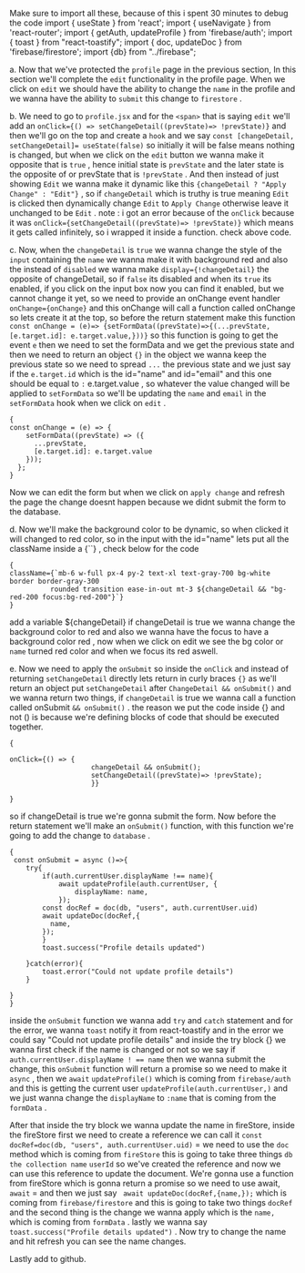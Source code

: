 Make sure to import all these, because of this i spent 30 minutes to debug the code
import { useState } from 'react';
import { useNavigate } from 'react-router';
import { getAuth, updateProfile  } from 'firebase/auth';
import { toast } from "react-toastify";
import { doc, updateDoc } from 'firebase/firestore';
import {db} from "../firebase";

a. Now that we've protected the `profile` page in the previous section, In this section we'll complete the `edit` functionality in the profile page. When we click on `edit` we should have the ability to change the `name` in the profile and we wanna have the ability to `submit` this change to `firestore` . 

b. We need to go to `profile.jsx` and for the `<span>` that is saying `edit` we'll add an `onClick={() => setChangeDetail((prevState)=> !prevState)}` and then we'll go on the top and create a `hook` and we say `const [changeDetail, setChangeDetail]= useState(false)` so initially it will be false means nothing is changed, but when we click on the `edit` button we wanna make it opposite that is `true` , hence initial state is `prevState` and the later state is the opposite of or prevState that is `!prevState` . And then instead of just showing `Edit` we wanna make it dynamic like this `{changeDetail ? "Apply Change" : "Edit"}` , so if `changeDetail` which is truthy is true meaning `Edit` is clicked then dynamically change `Edit` to `Apply Change` otherwise leave it unchanged to be `Edit` .
note : i got an error because of the `onClick` because it was `onClick={setChangeDetail((prevState)=> !prevState)}` which means it gets called infinitely, so i wrapped it inside a function. check above code.

c. Now, when the `changeDetail` is `true` we wanna change the style of the `input` containing the `name` we wanna make it with background red and also the instead of `disabled` we wanna make `display={!changeDetail}` the opposite of  changeDetail, so if `false` its disabled and when its `true` its enabled, if you click on the input box now you can find it enabled, but we cannot change it yet, so we need to provide an onChange event handler `onChange={onChange}` and this onChange will call a function called onChange so lets create it at the top, so before the return statement make this function `const onChange = (e)=> {setFormData((prevState)=>{(...prevState, [e.target.id]: e.target.value,}))}` so this function is going to get the event `e` then we need to set the formData and we get the previous state and then we need to return an object `{}` in the object we wanna keep the previous state so we need to spread `...` the previous state and we just say if the `e.target.id` which is the id="name" and id="email" and this one should be equal to `:` e.target.value , so whatever the value changed will be applied to `setFormData` so we'll be updating the `name` and `email` in the `setFormData` hook when we click on `edit` .  
```
{
const onChange = (e) => {
    setFormData((prevState) => ({
      ...prevState,
      [e.target.id]: e.target.value
    }));
  };
}
```
Now we can edit the form but when we click on `apply change` and refresh the page the change doesnt happen because we didnt submit the form to the database.



d. Now we'll make the background color to be dynamic, so when clicked it will changed to red color, so in the input with the id="name" lets put all the className inside a {``} , check below for the code
```
{
className={`mb-6 w-full px-4 py-2 text-xl text-gray-700 bg-white border border-gray-300
          rounded transition ease-in-out mt-3 ${changeDetail && "bg-red-200 focus:bg-red-200"}`}
}
```
add a variable ${changeDetail}
if changeDetail is true we wanna change the background color to red and also we wanna have the focus to have a background color red , now when we click on edit we see the bg color or `name` turned red color and when we focus its red aswell.


e. Now we need to apply the `onSubmit` so inside the `onClick` and instead of returning `setChangeDetail` directly lets return in curly braces `{}` as we'll return an object put `setChangeDetail` after `ChangeDetail && onSubmit()` and we wanna return two things, if `changeDetail` is true we wanna call a function called onSubmit `&& onSubmit()` .
the reason we put the code inside {} and not () is because we're defining blocks of code that should be executed together.

```
{

onClick={() => {
                    changeDetail && onSubmit();
                    setChangeDetail((prevState)=> !prevState);
                    }}

}
```
so if changeDetail is true we're gonna submit the form.
Now before the return statement we'll make an `onSubmit()` function, with this function we're going to add the change to `database` .

```
{
 const onSubmit = async ()=>{
    try{
        if(auth.currentUser.displayName !== name){
            await updateProfile(auth.currentUser, {
                displayName: name,
            });
        const docRef = doc(db, "users", auth.currentUser.uid)
        await updateDoc(docRef,{
          name,
        });
        }
        toast.success("Profile details updated")

    }catch(error){
        toast.error("Could not update profile details")
    }

}
}
```
inside the `onSubmit` function we wanna add `try` and `catch` statement and for the error, we wanna `toast` notify it from react-toastify and in the error we could say "Could not update profile details" and inside the try block {} we wanna first check if the name is changed or not so we say if `auth.currentUser.displayName ! == name` then we wanna submit the change, this `onSubmit` function will return a promise so we need to make it `async` , then we `await` `updateProfile()` which is coming from `firebase/auth` and this is getting the current user `updateProfile(auth.currentUser,)` and we just wanna change the `displayName` to `:name`  that is coming from the `formData` . 

After that inside the try block we wanna update the name in fireStore, inside the fireStore first we need to create a reference we can call it `const docRef=doc(db, "users", auth.currentUser.uid)` = we need to use the `doc` method which is coming from `fireStore` this is going to take three things `db` `the collection name` `userId` so we've created the reference and now we can use this reference to update the document. We're gonna use a function from fireStore which is gonna return a promise so we need to use await, `await` = and then we just say ` await updateDoc(docRef,{name,});` which is coming from `firebase/firestore` and this is going to take two things `docRef` and the second thing is the change we wanna apply which is the `name,` which is coming from `formData` . lastly we wanna say `toast.success("Profile details updated")` .
Now try to change the name and hit refresh you can see the name changes.

Lastly add to github.